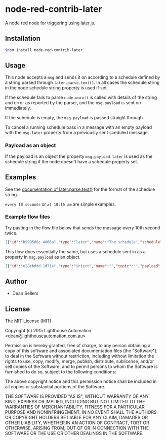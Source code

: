 # node-red-contrib-later
A node red node for triggering using [later.js](http://bunkat.github.io/later/index.html).

## Installation
```bash
$npm install node-red-contrib-later
```
## Usage

  This node accepts a `msg` and sends it on according to a schedule defined by a string parsed through `later.parse.text()`. In all cases the schedule string in the node schedule string property is used if set.

  If the schedule fails to parse `node.warn()` is called with details of the string and error as reported by the parser, and the `msg.payload` is sent on immediately.

  If the schedule is empty, the `msg.payload` is passed straight through.

  To cancel a running schedule pass in a message with an empty payload with the `msg.later` property from a previously sent sceduled message.

### Payload as an object

  If the payload is an object the property `msg.payload.later` is used as the schedule string if the node doesn't have a schedule property set.

## Examples

  See the [documentation of later.parse.text()](http://bunkat.github.io/later/parsers.html#text) for the format of the schedule string.

  `every 10 seconds` or `at 10:15 am` are simple examples.

### Example flow files

  Try pasting in the flow file below that sends the message every 10th second twice.

  ```json
  [{"id":"b9995d6c.4666a","type":"later","name":"The schedule","schedule":"every 10 seconds","x":384,"y":129,"z":"80e3898c.7f1c78","wires":[["b8f9cfce.47063","4a71efdd.b58e1"]]},{"id":"b9335ee3.46cca","type":"inject","name":"","topic":"","payload":"comes out later","payloadType":"string","repeat":"","crontab":"","once":true,"x":124,"y":130,"z":"80e3898c.7f1c78","wires":[["b9995d6c.4666a"]]},{"id":"b8f9cfce.47063","type":"debug","name":"","active":true,"console":"false","complete":"true","x":620,"y":129,"z":"80e3898c.7f1c78","wires":[]},{"id":"4a71efdd.b58e1","type":"function","name":"Run schedule 2 times","func":"if (msg.later.count >= 2) {\n    delete msg.payload; \n    return msg;\n} else {\n    return;\n}\n","outputs":1,"valid":true,"x":382,"y":248,"z":"80e3898c.7f1c78","wires":[["b9995d6c.4666a"]]}]
  ```

  This flow does essentially the same, but uses a schedule sent in as a property in `msg.payload` as an object.

  ```json
  [{"id":"e28ebddd.1d714","type":"inject","name":"","topic":"","payload":"{\"later\":\"every 10 sec\"}","payloadType":"string","repeat":"","crontab":"","once":true,"x":115,"y":196,"z":"cb2e612f.34d1a","wires":[["64e96677.9b1698"]]},{"id":"64e96677.9b1698","type":"json","name":"","x":262,"y":196,"z":"cb2e612f.34d1a","wires":[["507261e9.af8da"]]},{"id":"507261e9.af8da","type":"later","name":"","schedule":"","x":436,"y":196,"z":"cb2e612f.34d1a","wires":[["d8bf725e.27409","db2fa266.24d06"]]},{"id":"d8bf725e.27409","type":"debug","name":"","active":true,"console":"false","complete":"false","x":593,"y":196,"z":"cb2e612f.34d1a","wires":[]},{"id":"db2fa266.24d06","type":"function","name":"Run schedule 2 times","func":"if (msg.later.count >= 2) {\n    delete msg.payload; \n    return msg;\n} else {\n    return;\n}\n","outputs":1,"valid":true,"x":442,"y":304,"z":"cb2e612f.34d1a","wires":[["507261e9.af8da"]]}]
  ```

## Author

  - Dean Sellers

## License

The MIT License (MIT)

Copyright (c) 2015 Lighthouse Automation &lt;dean@lighthouseautomation.com.au&gt;

Permission is hereby granted, free of charge, to any person obtaining a copy
of this software and associated documentation files (the "Software"), to deal
in the Software without restriction, including without limitation the rights
to use, copy, modify, merge, publish, distribute, sublicense, and/or sell
copies of the Software, and to permit persons to whom the Software is
furnished to do so, subject to the following conditions:

The above copyright notice and this permission notice shall be included in all
copies or substantial portions of the Software.

THE SOFTWARE IS PROVIDED "AS IS", WITHOUT WARRANTY OF ANY KIND, EXPRESS OR
IMPLIED, INCLUDING BUT NOT LIMITED TO THE WARRANTIES OF MERCHANTABILITY,
FITNESS FOR A PARTICULAR PURPOSE AND NONINFRINGEMENT. IN NO EVENT SHALL THE
AUTHORS OR COPYRIGHT HOLDERS BE LIABLE FOR ANY CLAIM, DAMAGES OR OTHER
LIABILITY, WHETHER IN AN ACTION OF CONTRACT, TORT OR OTHERWISE, ARISING FROM,
OUT OF OR IN CONNECTION WITH THE SOFTWARE OR THE USE OR OTHER DEALINGS IN THE
SOFTWARE.
